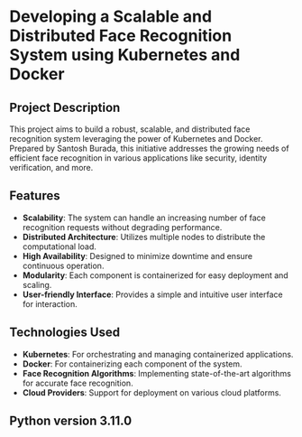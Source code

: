 

# Developing a Scalable and Distributed Face Recognition System using Kubernetes and Docker

## Project Description
This project aims to build a robust, scalable, and distributed face recognition system leveraging the power of Kubernetes and Docker. Prepared by Santosh Burada, this initiative addresses the growing needs of efficient face recognition in various applications like security, identity verification, and more.

## Features
- **Scalability**: The system can handle an increasing number of face recognition requests without degrading performance.
- **Distributed Architecture**: Utilizes multiple nodes to distribute the computational load.
- **High Availability**: Designed to minimize downtime and ensure continuous operation.
- **Modularity**: Each component is containerized for easy deployment and scaling.
- **User-friendly Interface**: Provides a simple and intuitive user interface for interaction.

## Technologies Used
- **Kubernetes**: For orchestrating and managing containerized applications.
- **Docker**: For containerizing each component of the system.
- **Face Recognition Algorithms**: Implementing state-of-the-art algorithms for accurate face recognition.
- **Cloud Providers**: Support for deployment on various cloud platforms.

## Python version 3.11.0